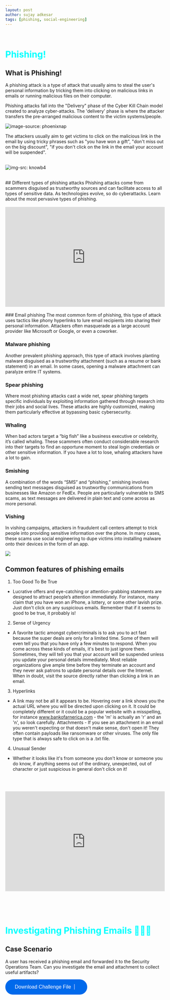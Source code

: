 ```yaml
---
layout: post
author: sujay adkesar
tags: [phishing, social-engineering]
---
```

<br>
<div class="eleven">
  <h1 style="color:cyan;">Phishing!</h1>
</div>

## What is Phishing!
A phishing attack is a type of attack that usually aims to steal the user's personal information by tricking them into clicking on malicious links in emails or running malicious files on their computer.

Phishing attacks fall into the "Delivery" phase of the Cyber Kill Chain model created to analyze cyber-attacks. The 'delivery' phase is where the attacker transfers the pre-arranged malicious content to the victim systems/people.

![image-source: phoenixnap](images/cyber-kill-chain-model.png)

The attackers usually aim to get victims to click on the malicious link in the email by using tricky phrases such as "you have won a gift", "don't miss out on the big discount", "if you don't click on the link in the email your account will be suspended".
<br><br>

![img-src: knowb4](images/file-26212286-jpg.jpg)

<br>
## Different types of phishing attacks
Phishing attacks come from scammers disguised as trustworthy sources and can facilitate access to all types of sensitive data. As technologies evolve, so do cyberattacks. Learn about the most pervasive types of phishing.
<br><br>

<div style="display: flex; justify-content: center;">
<iframe width="560" height="315" src="https://www.youtube.com/embed/BEHl2lAuWCk?si=Np45vZ_-bF36Op9_" title="YouTube video player" frameborder="0" allow="accelerometer; autoplay; clipboard-write; encrypted-media; gyroscope; picture-in-picture; web-share" referrerpolicy="strict-origin-when-cross-origin" allowfullscreen></iframe>
</div>

<br>
### Email phishing
The most common form of phishing, this type of attack uses tactics like phony hyperlinks to lure email recipients into sharing their personal information. Attackers often masquerade as a large account provider like Microsoft or Google, or even a coworker.

### Malware phishing
Another prevalent phishing approach, this type of attack involves planting malware disguised as a trustworthy attachment (such as a resume or bank statement) in an email. In some cases, opening a malware attachment can paralyze entire IT systems.

### Spear phishing
Where most phishing attacks cast a wide net, spear phishing targets specific individuals by exploiting information gathered through research into their jobs and social lives. These attacks are highly customized, making them particularly effective at bypassing basic cybersecurity.

### Whaling
When bad actors target a “big fish” like a business executive or celebrity, it’s called whaling. These scammers often conduct considerable research into their targets to find an opportune moment to steal login credentials or other sensitive information. If you have a lot to lose, whaling attackers have a lot to gain.

### Smishing
A combination of the words “SMS” and “phishing,” smishing involves sending text messages disguised as trustworthy communications from businesses like Amazon or FedEx. People are particularly vulnerable to SMS scams, as text messages are delivered in plain text and come across as more personal.

### Vishing
In vishing campaigns, attackers in fraudulent call centers attempt to trick people into providing sensitive information over the phone. In many cases, these scams use social engineering to dupe victims into installing malware onto their devices in the form of an app.

![](images/ss.png)

## Common features of phishing emails

1. Too Good To Be True
- Lucrative offers and eye-catching or attention-grabbing statements are designed to attract people’s attention immediately. For instance, many claim that you have won an iPhone, a lottery, or some other lavish prize. Just don't click on any suspicious emails. Remember that if it seems to good to be true, it probably is!
2. Sense of Urgency 
- A favorite tactic amongst cybercriminals is to ask you to act fast because the super deals are only for a limited time. Some of them will even tell you that you have only a few minutes to respond. When you come across these kinds of emails, it's best to just ignore them. Sometimes, they will tell you that your account will be suspended unless you update your personal details immediately. Most reliable organizations give ample time before they terminate an account and they never ask patrons to update personal details over the Internet. When in doubt, visit the source directly rather than clicking a link in an email.
3. Hyperlinks 
- A link may not be all it appears to be. Hovering over a link shows you the actual URL where you will be directed upon clicking on it. It could be completely different or it could be a popular website with a misspelling, for instance www.bankofarnerica.com - the 'm' is actually an 'r' and an 'n', so look carefully.
Attachments - If you see an attachment in an email you weren't expecting or that doesn't make sense, don't open it! They often contain payloads like ransomware or other viruses. The only file type that is always safe to click on is a .txt file.
4. Unusual Sender 
- Whether it looks like it's from someone you don't know or someone you do know, if anything seems out of the ordinary, unexpected, out of character or just suspicious in general don't click on it!



<br><br>
<div style="display: flex; justify-content: center;">
<iframe width="560" height="315" src="https://www.youtube.com/embed/T7K6znhEVjY?si=yfbruuPj0EEUt7Hu" title="YouTube video player" frameborder="0" allow="accelerometer; autoplay; clipboard-write; encrypted-media; gyroscope; picture-in-picture; web-share" referrerpolicy="strict-origin-when-cross-origin" allowfullscreen></iframe>
</div>
<br><br><br><br>

<div class="eleven">
  <h1 style="color:cyan;">Investigating Phishing Emails 📨🕵🏻</h1>
</div>

## Case Scenario

A user has received a phishing email and forwarded it to the Security Operations Team. Can you investigate the email and attachment to collect useful artifacts?

<div class="one">
<a href="#"><button class="round-icon">Download Challenge File <span class="vl"></span><i class="fa fa-download" aria-hidden="true"></i></button></a>
</div>

<style>
a {
    width: 100%;
    height: 100%;}

button {
  font-family: 'Muli', sans-serif;
  -webkit-transition: 0.15s all ease-in-out;
  -o-transition: 0.15s all ease-in-out;
  transition: 0.15s all ease-in-out;
  cursor: pointer; }


.buttons {
  width: 80%;
  margin: 0 auto;
  display: -webkit-box;
  display: -ms-flexbox;
  display: flex;
  -webkit-box-pack: justify;
  -ms-flex-pack: justify;
  justify-content: space-between;
  -webkit-box-align: center;
  -ms-flex-align: center;
  align-items: center; }

.one {
  display: -webkit-box;
  display: -ms-flexbox;
  display: flex;
  -webkit-box-pack: center;
  -ms-flex-pack: center;
  justify-content: center; }

.round {
  background: #0069eb;
  border-radius: 30px;
  border: none;
  color: #fff;
  font-size: 16px;
  padding: 15px 30px;
  text-decoration: none; }


.round-grad {
  background-image: -webkit-gradient(linear, left top, left bottom, from(#57ff03), to(#0dc700));
  background-image: -webkit-linear-gradient(top, #57ff03, #0dc700);
  background-image: -o-linear-gradient(top, #57ff03, #0dc700);
  background-image: linear-gradient(to bottom, #57ff03, #0dc700);
  color: #fff;
  border: none;
  border-radius: 30px;
  font-size: 16px;
  padding: 15px 30px;
  text-decoration: none; }

.round-stroke {
  background: none;
  color: #0dc700;
  border: 1px solid #0dc700;
  border-radius: 30px;
  font-size: 16px;
  padding: 15px 30px;
  text-decoration: none; }

.round-shadow {
  background: #0069eb;
  border-radius: 30px;
  border: none;
  color: #fff;
  font-size: 16px;
  padding: 15px 30px;
  text-decoration: none;
  -webkit-box-shadow: 0px 3px 5px rgba(0, 0, 0, 0.5);
  box-shadow: 0px 3px 5px rgba(0, 0, 0, 0.5); }


.round-icon {
  background: #0069eb;
  border-radius: 30px;
  border: none;
  color: #fff;
  font-size: 16px;
  padding: 15px 30px;
  text-decoration: none; }
  .round-icon .vl {
    width: 1px;
    border-right: 1px solid #fff;
    height: 16px;
    margin: 0 0 0 10px; }
  .round-icon i {
    font-size: 16px;
    padding-left: 10px;
    vertical-align: baseline; }
</style>